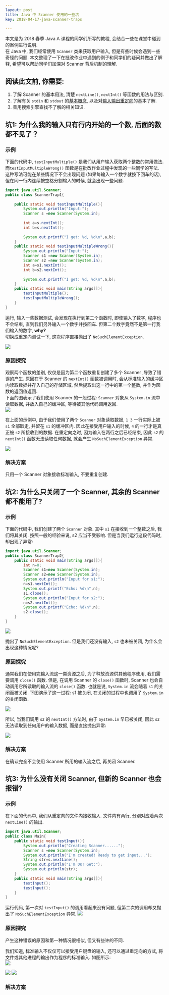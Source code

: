 ```yaml
---
layout: post
title: Java 中 Scanner 使用的一些坑
key: 2018-04-17-java-scanner-traps

---       
```

本文是为 2018 春季 Java A 课程的同学们所写的教程, 会结合一些在课堂中碰到的案例进行说明.    
在 Java 中, 我们经常使用 ```Scanner``` 类来获取用户输入, 但是有些时候会遇到一些奇怪的问题. 本文整理了一下在批改作业中遇到的例子和同学们的疑问并做出了解释, 希望可以帮助同学们加深对 Scanner 背后机制的理解.    
<!--more-->
## 阅读此文前, 你需要:
1. 了解 Scanner 的基本用法, 清楚 ```nextLine()```, ```nextInt()``` 等函数的用法与区别.    
2. 了解有关 ```stdin``` 和 ```stdout``` 的[基本概念](https://en.wikipedia.org/wiki/Standard_streams), 以及对[输入输出重定向](https://en.wikipedia.org/wiki/Redirection_(computing))的基本了解.    
3. 善用搜索引擎查找不了解的相关知识.

## 坑1: 为什么我的输入只有行内开始的一个数, 后面的数都不见了？
### 示例
下面的代码中, ```testInputMultiple()``` 是我们从用户输入获取两个整数的常用做法. 而```testInputMultipleWrong()``` 函数是在批改作业过程中发现的一些同学的写法. 这种写法可能在某些情况下不会出现问题 (如果每输入一个数字就按下回车的话), 但在同一行内连续按空格分割输入的时候, 就会出现一些问题.
```java
import java.util.Scanner;
public class ScannerTrap1{
    
    public static void testInputMultiple(){
        System.out.println("Input:");
        Scanner s =new Scanner(System.in);
        
        int a=s.nextInt();
        int b=s.nextInt();
        
        System.out.printf("I get: %d, %d\n",a,b);
    }
    public static void testInputMultipleWrong(){
        System.out.println("Input:");
        Scanner s1 =new Scanner(System.in);
        Scanner s2 =new Scanner(System.in);
        int a=s1.nextInt();
        int b=s2.nextInt();
        
        System.out.printf("I get: %d, %d\n",a,b);
    }
    public static void main(String args[]){
        testInputMultiple();
        testInputMultipleWrong();
    }
}
```
运行, 输入一些数据测试, 会发现在执行到第二个函数时, 即使输入了数字, 程序也不会结束, 直到我们另外输入一个数字并按回车. 但第二个数字竟然不是第一行我们输入的数字, **why?**    
切换成重定向测试一下, 这次程序直接抛出了 ```NoSuchElementException```.    

![](\content\images\2018\java_scanner\console_trap1.png)
### 原因探究
观察两个函数的差别, 仅仅是因为第二个函数重复创建了多个 Scanner ,导致了错误的产生. 原因在于 Scanner 的 ```nextInt()``` 函数被调用时, 会从标准输入的缓冲区内读取数据并存入自己的存储区域, 然后提取出这一行中的第一个整数, 并作为函数的返回值返回.     
下面的图表示了我们使用 Scanner 的一般过程: ```Scanner``` 对象从 ```System.in``` 流中读取数据, 并放入自己的缓冲区, 等待被其他代码调用返回.    
![](\content\images\2018\java_scanner\scanner_fig1.png)

 在上面的示例中, 由于我们使用了两个 ```Scanner``` 对象读取数据, ```1 3``` 一行实际上被 ```s1``` 全部取走, 并留在 ```s1``` 的缓冲区内. 因此在接受用户输入的时候, ```4``` 的一行才是真正被 ```s2``` 所接收到的数据. 在重定向之时, 因为输入在两行之后已经结束, 因此 ```s2``` 的 ```nextInt()``` 函数无法读取任何数据, 就会产生 ```NoSuchElementException``` 异常.    

![](\content\images\2018\java_scanner\scanner_fig2.png)
### 解决方案
只用一个 Scanner 对象接收标准输入, 不要重复创建.    
## 坑2: 为什么只关闭了一个 Scanner, 其余的 Scanner 都不能用了?
### 示例
下面的代码中, 我们创建了两个 ```Scanner``` 对象. 其中 ```s1``` 在接收到一个整数之后, 我们将其关闭. 按照一般的经验来说, s2 应当不受影响. 但是当我们运行这段代码时, 却出现了异常:    
```java
import java.util.Scanner;
public class ScannerTrap2{
    public static void main(String args[]){
        int n=0;
        Scanner s1=new Scanner(System.in);
        Scanner s2=new Scanner(System.in);
        System.out.println("Input for s1:");
        n=s1.nextInt();
        System.out.printf("Echo: %d\n",n);
        s1.close();
        System.out.println("Input for s2:");
        n=s2.nextInt();
        System.out.printf("Echo: %d\n",n);
        s2.close();
    }
}
```

![](\content\images\2018\java_scanner\console_trap2.png)

抛出了 ```NoSuchElementException```. 但是我们还没有输入, ```s2``` 也未被关闭, 为什么会出现这种情况呢?    
### 原因探究    

通常我们在使用完输入流这一类资源之后, 为了释放资源供其他程序使用, 我们需要调用 ```close()``` 函数. 但是, 在调用 Scanner 的 ```close()``` 函数时, Scanner 也会自动调用它所读取的输入流的 ```close()``` 函数. 也就是说, ```System.in``` 流会随着 ```s1``` 的关闭而被关闭. 下图演示了这一过程: s1 被关闭, 在关闭的过程中也调用了 ```System.in``` 的关闭函数.    

![](\content\images\2018\java_scanner\scanner_fig3.png)

所以, 当我们调用 ```s2``` 的 ```nextInt()``` 方法时, 由于 ```System.in``` 早已被关闭, 因此 ```s2``` 无法读取到任何用户的输入数据, 而是直接抛出异常:    

![](\content\images\2018\java_scanner\scanner_fig4.png)

### 解决方案
在确认完全不会使用 Scanner 所用的输入流之后, 再关闭 Scanner.    
## 坑3: 为什么没有关闭 Scanner, 但新的 Scanner 也会报错?
### 示例
在下面的代码中, 我们从重定向的文件内接收输入. 文件内有两行, 分别对应着两次 ```nextLine()``` 的输出. 
```java
import java.util.Scanner;
public class Main{
    public static void testInput(){
        System.out.println("Creating Scanner......");
        Scanner s =new Scanner(System.in);
        System.out.println("I'm created! Ready to get input...");
        String str=s.nextLine();
        System.out.println("I'm OK! Get:");
        System.out.println(str);
    }
    public static void main(String args[]){
        testInput();
        testInput();
    }
}
```
运行代码, 第一次对 ```testInput()``` 的调用看起来没有问题, 但第二次的调用却又抛出了 ```NoSuchElementException``` 异常.
![](\content\images\2018\java_scanner\console_trap3.png)
### 原因探究
产生这种错误的原因和第一种情况很相似, 但又有些许的不同.     

我们知道, 标准输入不仅仅可以接受用户键盘的输入, 还可以通过重定向的方式, 将文件或其他进程的输出作为程序的标准输入. 如图所示:    
![](\content\images\2018\java_scanner\scanner_fig5.png)


![](\content\images\2018\java_scanner\scanner_fig6.png)
![](\content\images\2018\java_scanner\scanner_fig7.png)
### 解决方案